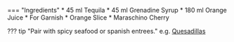 === "Ingredients"
    * 45 ml Tequila
    * 45 ml Grenadine Syrup
    * 180 ml Orange Juice
    * For Garnish
        * Orange Slice
        * Maraschino Cherry

??? tip "Pair with spicy seafood or spanish entrees."
    e.g. [Quesadillas](../../handhelds/quesadillas.md)
